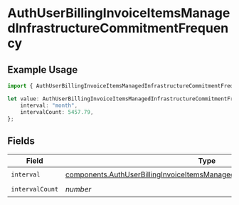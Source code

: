 # AuthUserBillingInvoiceItemsManagedInfrastructureCommitmentFrequency

## Example Usage

```typescript
import { AuthUserBillingInvoiceItemsManagedInfrastructureCommitmentFrequency } from "@vercel/sdk/models/components";

let value: AuthUserBillingInvoiceItemsManagedInfrastructureCommitmentFrequency = {
    interval: "month",
    intervalCount: 5457.79,
};
```

## Fields

| Field                                                                                                                                                                          | Type                                                                                                                                                                           | Required                                                                                                                                                                       | Description                                                                                                                                                                    |
| ------------------------------------------------------------------------------------------------------------------------------------------------------------------------------ | ------------------------------------------------------------------------------------------------------------------------------------------------------------------------------ | ------------------------------------------------------------------------------------------------------------------------------------------------------------------------------ | ------------------------------------------------------------------------------------------------------------------------------------------------------------------------------ |
| `interval`                                                                                                                                                                     | [components.AuthUserBillingInvoiceItemsManagedInfrastructureCommitmentInterval](../../models/components/authuserbillinginvoiceitemsmanagedinfrastructurecommitmentinterval.md) | :heavy_check_mark:                                                                                                                                                             | N/A                                                                                                                                                                            |
| `intervalCount`                                                                                                                                                                | *number*                                                                                                                                                                       | :heavy_check_mark:                                                                                                                                                             | N/A                                                                                                                                                                            |